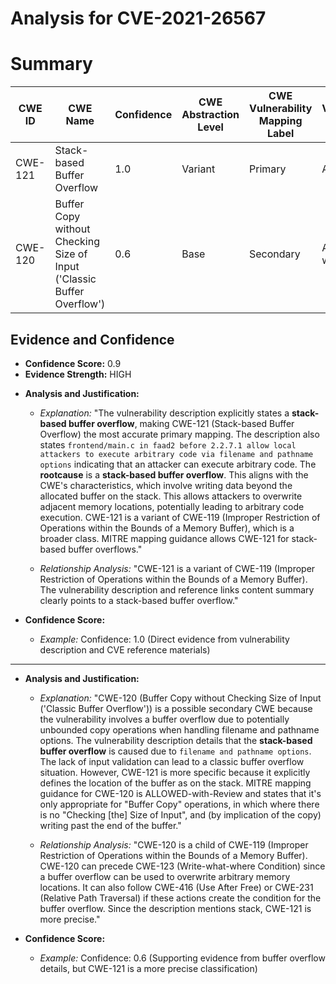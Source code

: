 # Analysis for CVE-2021-26567

# Summary
| CWE ID | CWE Name | Confidence | CWE Abstraction Level | CWE Vulnerability Mapping Label | CWE-Vulnerability Mapping Notes |
|---|---|---|---|---|---|
| CWE-121 | Stack-based Buffer Overflow | 1.0 | Variant | Primary | Allowed |
| CWE-120 | Buffer Copy without Checking Size of Input ('Classic Buffer Overflow') | 0.6 | Base | Secondary | Allowed-with-Review |

## Evidence and Confidence

*   **Confidence Score:** 0.9
*   **Evidence Strength:** HIGH

- **Analysis and Justification:**  
  - *Explanation:* "The vulnerability description explicitly states a **stack-based buffer overflow**, making CWE-121 (Stack-based Buffer Overflow) the most accurate primary mapping. The description also states `frontend/main.c in faad2 before 2.2.7.1 allow local attackers to execute arbitrary code via filename and pathname options` indicating that an attacker can execute arbitrary code. The **rootcause** is a **stack-based buffer overflow**. This aligns with the CWE's characteristics, which involve writing data beyond the allocated buffer on the stack. This allows attackers to overwrite adjacent memory locations, potentially leading to arbitrary code execution. CWE-121 is a variant of CWE-119 (Improper Restriction of Operations within the Bounds of a Memory Buffer), which is a broader class. MITRE mapping guidance allows CWE-121 for stack-based buffer overflows."
  
  - *Relationship Analysis:* "CWE-121 is a variant of CWE-119 (Improper Restriction of Operations within the Bounds of a Memory Buffer). The vulnerability description and reference links content summary clearly points to a stack-based buffer overflow."

- **Confidence Score:**  
  - *Example:* Confidence: 1.0 (Direct evidence from vulnerability description and CVE reference materials)

---
- **Analysis and Justification:**  
  - *Explanation:* "CWE-120 (Buffer Copy without Checking Size of Input ('Classic Buffer Overflow')) is a possible secondary CWE because the vulnerability involves a buffer overflow due to potentially unbounded copy operations when handling filename and pathname options. The vulnerability description details that the **stack-based buffer overflow** is caused due to `filename and pathname options`. The lack of input validation can lead to a classic buffer overflow situation. However, CWE-121 is more specific because it explicitly defines the location of the buffer as on the stack. MITRE mapping guidance for CWE-120 is ALLOWED-with-Review and states that it's only appropriate for "Buffer Copy" operations, in which where there is no "Checking [the] Size of Input", and (by implication of the copy) writing past the end of the buffer."
  
  - *Relationship Analysis:* "CWE-120 is a child of CWE-119 (Improper Restriction of Operations within the Bounds of a Memory Buffer). CWE-120 can precede CWE-123 (Write-what-where Condition) since a buffer overflow can be used to overwrite arbitrary memory locations. It can also follow CWE-416 (Use After Free) or CWE-231 (Relative Path Traversal) if these actions create the condition for the buffer overflow. Since the description mentions stack, CWE-121 is more precise."

- **Confidence Score:**  
  - *Example:* Confidence: 0.6 (Supporting evidence from buffer overflow details, but CWE-121 is a more precise classification)